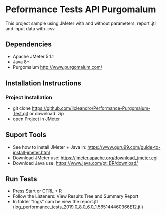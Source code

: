 # Peformance Tests API Purgomalum

This project sample using JMeter with and without parameters, report .jtl and input data with .csv

## Dependencies

* Apache JMeter 5.1.1
* Java 8+
* Purgomalum http://www.purgomalum.com/

## Installation Instructions

### Project Installation

* git clone https://github.com/llcleandro/Performance-Purgomalum-Test.git or download .zip
* open Project in JMeter

## Suport Tools

* See how to install JMeter + Java in: https://www.guru99.com/guide-to-install-jmeter.html
* Download JMeter use: https://jmeter.apache.org/download_jmeter.cgi
* Download Java use: https://www.java.com/pt_BR/download/

## Run Tests

* Press Start or CTRL + R
* Follow the Listeners: View Results Tree and Summary Report
* In folder "logs" cam be view the report.jtl (log_performance_tests_2019.0_8.0_6.0_1.565144460366E12.jtl)